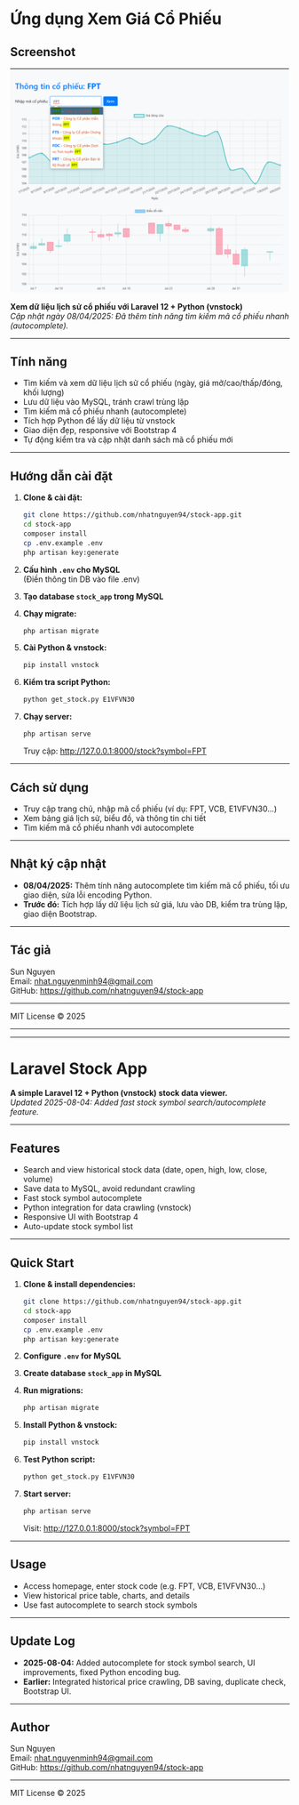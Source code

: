 # Ứng dụng Xem Giá Cổ Phiếu

## Screenshot

![Screenshot](public/images/Screenshot_1.png)

**Xem dữ liệu lịch sử cổ phiếu với Laravel 12 + Python (vnstock)**  
_Cập nhật ngày 08/04/2025: Đã thêm tính năng tìm kiếm mã cổ phiếu nhanh (autocomplete)._

---

## Tính năng

- Tìm kiếm và xem dữ liệu lịch sử cổ phiếu (ngày, giá mở/cao/thấp/đóng, khối lượng)
- Lưu dữ liệu vào MySQL, tránh crawl trùng lặp
- Tìm kiếm mã cổ phiếu nhanh (autocomplete)
- Tích hợp Python để lấy dữ liệu từ vnstock
- Giao diện đẹp, responsive với Bootstrap 4
- Tự động kiểm tra và cập nhật danh sách mã cổ phiếu mới

---

## Hướng dẫn cài đặt

1. **Clone & cài đặt:**
    ```bash
    git clone https://github.com/nhatnguyen94/stock-app.git
    cd stock-app
    composer install
    cp .env.example .env
    php artisan key:generate
    ```

2. **Cấu hình `.env` cho MySQL**  
   (Điền thông tin DB vào file .env)

3. **Tạo database `stock_app` trong MySQL**

4. **Chạy migrate:**
    ```bash
    php artisan migrate
    ```

5. **Cài Python & vnstock:**
    ```bash
    pip install vnstock
    ```

6. **Kiểm tra script Python:**
    ```bash
    python get_stock.py E1VFVN30
    ```

7. **Chạy server:**
    ```bash
    php artisan serve
    ```
    Truy cập: http://127.0.0.1:8000/stock?symbol=FPT

---

## Cách sử dụng

- Truy cập trang chủ, nhập mã cổ phiếu (ví dụ: FPT, VCB, E1VFVN30...)
- Xem bảng giá lịch sử, biểu đồ, và thông tin chi tiết
- Tìm kiếm mã cổ phiếu nhanh với autocomplete

---

## Nhật ký cập nhật

- **08/04/2025:** Thêm tính năng autocomplete tìm kiếm mã cổ phiếu, tối ưu giao diện, sửa lỗi encoding Python.
- **Trước đó:** Tích hợp lấy dữ liệu lịch sử giá, lưu vào DB, kiểm tra trùng lặp, giao diện Bootstrap.

---

## Tác giả

Sun Nguyen  
Email: nhat.nguyenminh94@gmail.com  
GitHub: https://github.com/nhatnguyen94/stock-app

---

MIT License © 2025

---

---

# Laravel Stock App

**A simple Laravel 12 + Python (vnstock) stock data viewer.**  
_Updated 2025-08-04: Added fast stock symbol search/autocomplete feature._

---

## Features

- Search and view historical stock data (date, open, high, low, close, volume)
- Save data to MySQL, avoid redundant crawling
- Fast stock symbol autocomplete
- Python integration for data crawling (vnstock)
- Responsive UI with Bootstrap 4
- Auto-update stock symbol list

---

## Quick Start

1. **Clone & install dependencies:**
    ```bash
    git clone https://github.com/nhatnguyen94/stock-app.git
    cd stock-app
    composer install
    cp .env.example .env
    php artisan key:generate
    ```

2. **Configure `.env` for MySQL**

3. **Create database `stock_app` in MySQL**

4. **Run migrations:**
    ```bash
    php artisan migrate
    ```

5. **Install Python & vnstock:**
    ```bash
    pip install vnstock
    ```

6. **Test Python script:**
    ```bash
    python get_stock.py E1VFVN30
    ```

7. **Start server:**
    ```bash
    php artisan serve
    ```
    Visit: http://127.0.0.1:8000/stock?symbol=FPT

---

## Usage

- Access homepage, enter stock code (e.g. FPT, VCB, E1VFVN30...)
- View historical price table, charts, and details
- Use fast autocomplete to search stock symbols

---

## Update Log

- **2025-08-04:** Added autocomplete for stock symbol search, UI improvements, fixed Python encoding bug.
- **Earlier:** Integrated historical price crawling, DB saving, duplicate check, Bootstrap UI.

---

## Author

Sun Nguyen  
Email: nhat.nguyenminh94@gmail.com  
GitHub: https://github.com/nhatnguyen94/stock-app

---

MIT License © 2025